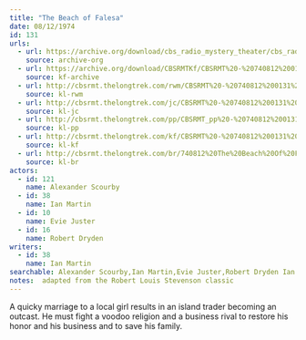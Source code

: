 ```yaml
---
title: "The Beach of Falesa"
date: 08/12/1974
id: 131
urls: 
  - url: https://archive.org/download/cbs_radio_mystery_theater/cbs_radio_mystery_theater-0101-0150.zip/cbs_radio_mystery_theater-0101-0150%2Fcbsrmt_0131_the_beach_of_falesa.mp3
    source: archive-org
  - url: https://archive.org/download/CBSRMTKf/CBSRMT%20-%20740812%200131%20The%20Beach%20Of%20Falesa_kf.mp3
    source: kf-archive
  - url: http://cbsrmt.thelongtrek.com/rwm/CBSRMT%20-%20740812%200131%20The%20Beach%20of%20Falesa_rwm.mp3
    source: kl-rwm
  - url: http://cbsrmt.thelongtrek.com/jc/CBSRMT%20-%20740812%200131%20Beach%20Of%20Falesa%20vbr%20kb_jc.mp3
    source: kl-jc
  - url: http://cbsrmt.thelongtrek.com/pp/CBSRMT_pp%20-%20740812%200131%20The%20Beach%20of%20Falesa.mp3
    source: kl-pp
  - url: http://cbsrmt.thelongtrek.com/kf/CBSRMT%20-%20740812%200131%20The%20Beach%20Of%20Falesa_kf.mp3
    source: kl-kf
  - url: http://cbsrmt.thelongtrek.com/br/740812%20The%20Beach%20Of%20Fales%C3%A1%20-%20WOR.mp3
    source: kl-br
actors:  
  - id: 121
    name: Alexander Scourby  
  - id: 38
    name: Ian Martin  
  - id: 10
    name: Evie Juster  
  - id: 16
    name: Robert Dryden
writers:  
  - id: 38
    name: Ian Martin
searchable: Alexander Scourby,Ian Martin,Evie Juster,Robert Dryden Ian Martin
notes:  adapted from the Robert Louis Stevenson classic
---
```

A quicky marriage to a local girl results in an island trader becoming an outcast. He must fight a voodoo religion and a business rival to restore his honor and his business and to save his family.
